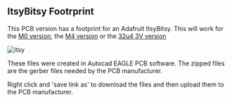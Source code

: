 ## ItsyBitsy Footrprint

This PCB version has a footprint for an Adafruit ItsyBitsy. This will work for the [M0 version](https://www.adafruit.com/product/3727), the [M4 version](https://www.adafruit.com/product/3800) or the [32u4 3V version](https://www.adafruit.com/product/3675)

![itsy](https://github.com/hydronics2/2019-easy-bee-counter/blob/master/pics/gerber_itsy_1.PNG)

These files were created in Autocad EAGLE PCB software. The zipped files are the gerber files needed by the PCB manufacturer.

Right click and 'save link as' to download the files and then upload them to the PCB manufacturer.
